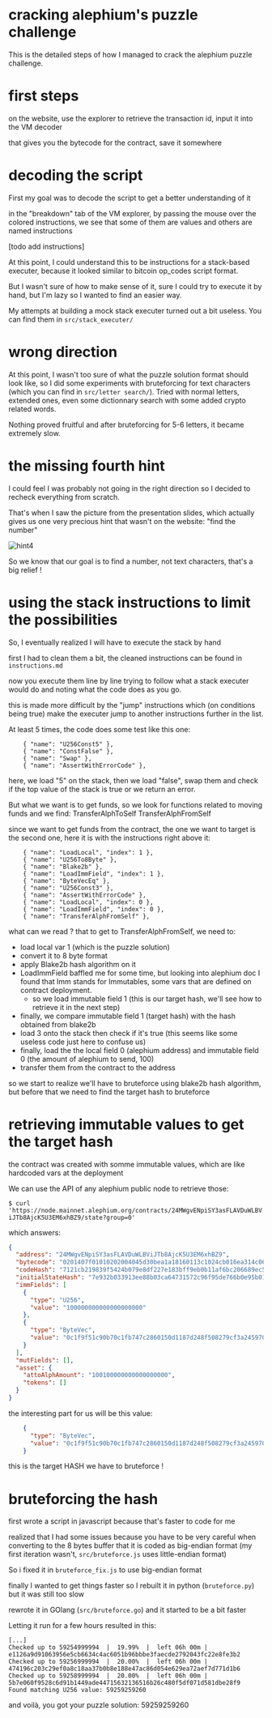 # cracking alephium's puzzle challenge

This is the detailed steps of how I managed to crack the alephium puzzle challenge.


# first steps

on the website, use the explorer to retrieve the transaction id, input it into the VM decoder

that gives you the bytecode for the contract, save it somewhere


# decoding the script

First my goal was to decode the script to get a better understanding of it

in the "breakdown" tab of the VM explorer, by passing the mouse over the colored instructions, we see that some of them are values and others are named instructions

[todo add instructions]

At this point, I could understand this to be instructions for a stack-based executer, because it looked similar to bitcoin op_codes script format.

But I wasn't sure of how to make sense of it, sure I could try to execute it by hand, but I'm lazy so I wanted to find an easier way.

My attempts at building a mock stack executer turned out a bit useless. You can find them in `src/stack_executer/`


# wrong direction

At this point, I wasn't too sure of what the puzzle solution format should look like, so I did some experiments with bruteforcing for text characters (which you can find in `src/letter search/`). Tried with normal letters, extended ones, even some dictionnary search with some added crypto related words.

Nothing proved fruitful and after bruteforcing for 5-6 letters, it became extremely slow.


# the missing fourth hint

I could feel I was probably not going in the right direction so I decided to recheck everything from scratch.

That's when I saw the picture from the presentation slides, which actually gives us one very precious hint that wasn't on the website: "find the number"

![hint4](./hint4.png)

So we know that our goal is to find a number, not text characters, that's a big relief !


# using the stack instructions to limit the possibilities

So, I eventually realized I will have to execute the stack by hand

first I had to clean them a bit, the cleaned instructions can be found in `instructions.md`

now you execute them line by line trying to follow what a stack executer would do and noting what the code does as you go.

this is made more difficult by the "jump" instructions which (on conditions being true) make the executer jump to another instructions further in the list.

At least 5 times, the code does some test like this one:
```
    { "name": "U256Const5" },
    { "name": "ConstFalse" },
    { "name": "Swap" },
    { "name": "AssertWithErrorCode" },
```
here, we load "5" on the stack, then we load "false", swap them and check if the top value of the stack is true or we return an error.

But what we want is to get funds, so we look for functions related to moving funds and we find:
TransferAlphToSelf
TransferAlphFromSelf

since we want to get funds from the contract, the one we want to target is the second one, here it is with the instructions right above it:

```
    { "name": "LoadLocal", "index": 1 },
    { "name": "U256To8Byte" },
    { "name": "Blake2b" },
    { "name": "LoadImmField", "index": 1 },
    { "name": "ByteVecEq" },
    { "name": "U256Const3" },
    { "name": "AssertWithErrorCode" },
    { "name": "LoadLocal", "index": 0 },
    { "name": "LoadImmField", "index": 0 },
    { "name": "TransferAlphFromSelf" },
```

what can we read ? that to get to TransferAlphFromSelf, we need to:

- load local var 1 (which is the puzzle solution)
- convert it to 8 byte format
- apply Blake2b hash algorithm on it
- LoadImmField baffled me for some time, but looking into alephium doc I found that Imm stands for Immutables, some vars that are defined on contract deployment. 
  - so we load immutable field 1 (this is our target hash, we'll see how to retrieve it in the next step)  
- finally, we compare immutable field 1 (target hash) with the hash obtained from blake2b
- load 3 onto the stack then check if it's true (this seems like some useless code just here to confuse us)
- finally, load the the local field 0 (alephium address) and immutable field 0 (the amount of alephium to send, 100)
- transfer them from the contract to the address

so we start to realize we'll have to bruteforce using blake2b hash algorithm, but before that we need to find the target hash to bruteforce


# retrieving immutable values to get the target hash

the contract was created with somme immutable values, which are like hardcoded vars at the deployment

We can use the API of any alephium public node to retrieve those:

`$ curl 'https://node.mainnet.alephium.org/contracts/24MWgvENpiSY3asFLAVDuWLBViJTb8AjcK5U3EM6xhBZ9/state?group=0'`

which answers:
```json
{
  "address": "24MWgvENpiSY3asFLAVDuWLBViJTb8AjcK5U3EM6xhBZ9",
  "bytecode": "0201407f01010202004045d30bea1a18160113c1024cb016ea314c060c047c7b184a4035160113c1024cb016ea130a2c334c060d047c7b184a4029160113c1024cb016ea112c314c0c1601694ece01410e7b1600ce00a9024a17160113c1024cb016ea112c334c0c1601694ece01410f7b1600ce00a8024a0510047c7b1811047c7b18",
  "codeHash": "7121cb219839f5424b079e8df227e183bff9eb0b11af6bc206689ec534625998",
  "initialStateHash": "7e932b033913ee88b03ca64731572c96f95de766b0e95b0170b1216d17650fe7",
  "immFields": [
    {
      "type": "U256",
      "value": "100000000000000000000"
    },
    {
      "type": "ByteVec",
      "value": "0c1f9f51c90b70c1fb747c2860150d1187d248f508279cf3a24597039ab863d5"
    }
  ],
  "mutFields": [],
  "asset": {
    "attoAlphAmount": "100100000000000000000",
    "tokens": []
  }
}
```

the interesting part for us will be this value:

```json
    {
      "type": "ByteVec",
      "value": "0c1f9f51c90b70c1fb747c2860150d1187d248f508279cf3a24597039ab863d5"
    }
```

this is the target HASH we have to bruteforce !


# bruteforcing the hash

first wrote a script in javascript because that's faster to code for me

realized that I had some issues because you have to be very careful when converting to the 8 bytes buffer that it is coded as big-endian format (my first iteration wasn't, `src/bruteforce.js` uses little-endian format)

So i fixed it in `bruteforce_fix.js` to use big-endian format

finally I wanted to get things faster so I rebuilt it in python (`bruteforce.py`) but it was still too slow

rewrote it in GOlang (`src/bruteforce.go`) and it started to be a bit faster

Letting it run for a few hours resulted in this:

```text
[...]
Checked up to 59254999994  |  19.99%  |  left 06h 00m |  e1126a9d91063956e5cb6634c4ac6051b96bbbe3faecde2792043fc22e8fe3b2
Checked up to 59256999994  |  20.00%  |  left 06h 00m |  474196c203c29ef0a8c18aa37b0b8e188e47ac86d054e629ea72aef7d771d1b6
Checked up to 59258999994  |  20.00%  |  left 06h 00m |  5b7e060f9528c6d91b1449ade44715632136516b26c480f5df071d581dbe28f9
Found matching U256 value: 59259259260
```

and voilà, you got your puzzle solution: 59259259260
